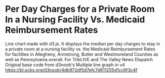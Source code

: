 # Per Day Charges for a Private Room In a Nursing Facility Vs. Medicaid Reimbursement Rates
Line chart made with d3.js. It displays the median per day charges to stay in a private room at a nursing facility vs. the Medicaid Reimbursement Rates for facilities in Allegheny, Armstrong, Butler and Westmoreland Counties as well as Pennsylvania overall. For TribLIVE and The Valley News Dispatch
Original base code from d3noob's Multiple line graph in v4 https://bl.ocks.org/d3noob/4db972df5d7efc7d611255d1cc6f3c4f
